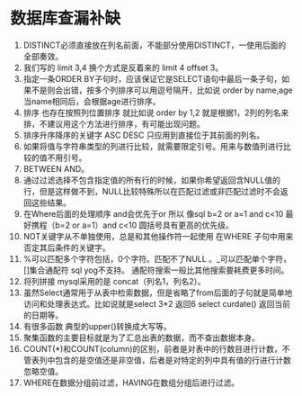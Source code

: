 # 数据库查漏补缺

1. DISTINCT必须直接放在列名前面，不能部分使用DISTINCT，一使用后面的全部奏效。
2. 我们写的 limit 3,4  换个方式是反着来的 limit 4 offset 3。
3. 指定一条ORDER BY子句时，应该保证它是SELECT语句中最后一条子句，如果不是则会出错，按多个列排序可以用逗号隔开，比如说 order by name,age 当name相同后，会根据age进行排序。
4. 排序  也存在按照列位置排序  就比如说 order by 1,2 就是根据1，2列的列名来排，不建议用这个方法进行排序，有可能出现问题。
5. 排序升序降序的关键字 ASC DESC 只应用到直接位于其前面的列名。
6. 如果将值与字符串类型的列进行比较，就需要限定引号。用来与数值列进行比较的值不用引号。
7. BETWEEN AND。
8. 通过过滤选择不包含指定值的所有行的时候，如果你希望返回含NULL值的行，但是这样做不到，NULL比较特殊所以在匹配过滤或非匹配过滤时不会返回这些结果。
9. 在Where后面的处理顺序 and会优先于or  所以  像sql   b=2 or a=1 and c<10 最好携程（b=2 or a=1）and c<10  圆括号具有更高的优先级。
10. NOT关键字从不单独使用，总是和其他操作符一起使用  在WHERE 子句中用来否定其后条件的关键字。
11. %可以匹配多个字符包括，0个字符。匹配不了NULL 。_可以匹配单个字符，[]集合通配符 sql yog不支持。 通配符搜索一般比其他搜索要耗费更多时间。
12. 将列拼接  mysql采用的是 concat（列名1，列名2）。
13. 虽然Select通常用于从表中检索数据，但是省略了from后面的子句就是简单地访问和处理表达式。比如说就是select 3*2 返回6   select curdate() 返回当前的日期等。
14. 有很多函数  典型的upper()转换成大写等。
15. 聚集函数的主要目标就是为了汇总出表的数据，而不查出数据本身。
16. COUNT(*)和COUNT(column)的区别，前者是对表中的行数目进行计数，不管表列中包含的是空值还是非空值，后者是对特定的列中具有值的行进行计数忽略空值。
17. WHERE在数据分组前过滤，HAVING在数组分组后进行过滤。
